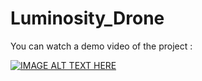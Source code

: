 # Luminosity_Drone

You can watch a demo video of the project :

[![IMAGE ALT TEXT HERE](https://img.youtube.com/vi/UrQSYy8vAos/0.jpg)](https://www.youtube.com/watch?v=UrQSYy8vAos)
